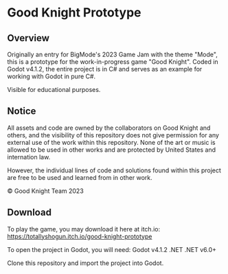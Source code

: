 # Good Knight Prototype

## Overview
Originally an entry for BigMode's 2023 Game Jam with the theme "Mode", this is a prototype for the work-in-progress game "Good Knight".
Coded in Godot v4.1.2, the entire project is in C# and serves as an example for working with Godot in pure C#.

Visible for educational purposes.

## Notice
All assets and code are owned by the collaborators on Good Knight and others, and the visibility of this repository does not give
permission for any external use of the work within this repository. None of the art or music is allowed to be used in other works
and are protected by United States and internation law.

However, the individual lines of code and solutions found within this project are free to be used and learned from in other work.

© Good Knight Team 2023

## Download
To play the game, you may download it here at itch.io:
https://totallyshogun.itch.io/good-knight-prototype

To open the project in Godot, you will need:
Godot v4.1.2 .NET
.NET v6.0+

Clone this repository and import the project into Godot.
